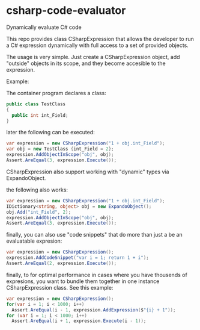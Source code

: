 # csharp-code-evaluator
Dynamically evaluate C# code

This repo provides class CSharpExpression that allows the developer to run a C# expression dynamically with full access to a set of provided objects.

The usage is very simple. Just create a CSharpExpression object, add "outside" objects in its scope, and they become accesible to the expression.

Example:

The container program declares a class:

```C#
public class TestClass
{
  public int int_Field;
}
```

later the following can be executed:

```C#
var expression = new CSharpExpression("1 + obj.int_Field");
var obj = new TestClass {int_Field = 2};
expression.AddObjectInScope("obj", obj);
Assert.AreEqual(3, expression.Execute());
```
CSharpExpression also support working with "dynamic" types via ExpandoObject.

the following also works:

```C#
var expression = new CSharpExpression("1 + obj.int_Field");
IDictionary<string, object> obj = new ExpandoObject();
obj.Add("int_Field", 2);
expression.AddObjectInScope("obj", obj);
Assert.AreEqual(3, expression.Execute());
```

finally, you can also use "code snippets" that do more than just a be an evaluatable expresion:

```C#
var expression = new CSharpExpression();
expression.AddCodeSnippet("var i = 1; return 1 + i");
Assert.AreEqual(2, expression.Execute());
```
  
finally, to for optimal performance in cases where you have thousends of expresions, you want to bundle them together in one instance CSharpExpression class.
See this example:

```C#
var expression = new CSharpExpression();
for(var i = 1; i < 1000; i++)
  Assert.AreEqual(i - 1, expression.AddExpression($"{i} + 1"));
for (var i = 1; i < 1000; i++)
  Assert.AreEqual(i + 1, expression.Execute(i - 1));
```

  
